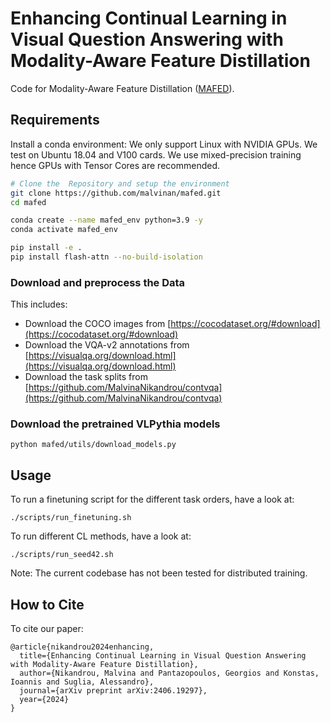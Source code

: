 # Enhancing Continual Learning in Visual Question Answering with Modality-Aware Feature Distillation
Code for Modality-Aware Feature Distillation ([MAFED](https://arxiv.org/abs/2406.19297)).

## Requirements
Install a conda environment:
We only support Linux with NVIDIA GPUs. We test on Ubuntu 18.04 and V100 cards.
We use mixed-precision training hence GPUs with Tensor Cores are recommended.

```bash
# Clone the  Repository and setup the environment
git clone https://github.com/malvinan/mafed.git
cd mafed

conda create --name mafed_env python=3.9 -y
conda activate mafed_env

pip install -e .
pip install flash-attn --no-build-isolation
```

### Download and preprocess the Data
This includes:
- Download the COCO images from [https://cocodataset.org/#download](https://cocodataset.org/#download)
- Download the VQA-v2 annotations from [https://visualqa.org/download.html](https://visualqa.org/download.html)
- Download the task splits from [https://github.com/MalvinaNikandrou/contvqa](https://github.com/MalvinaNikandrou/contvqa)

### Download the pretrained VLPythia models
```
python mafed/utils/download_models.py
```

## Usage
To run a finetuning script for the different task orders, have a look at:

```
./scripts/run_finetuning.sh
```

To run different CL methods, have a look at:
```
./scripts/run_seed42.sh
```

Note: The current codebase has not been tested for distributed training.

## How to Cite

To cite our paper:

```
@article{nikandrou2024enhancing,
  title={Enhancing Continual Learning in Visual Question Answering with Modality-Aware Feature Distillation},
  author={Nikandrou, Malvina and Pantazopoulos, Georgios and Konstas, Ioannis and Suglia, Alessandro},
  journal={arXiv preprint arXiv:2406.19297},
  year={2024}
}
```

